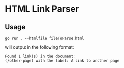 # HTML Link Parser

## Usage

`go run . --htmlfile fileToParse.html`

will output in the following format:

```
Found 1 link(s) in the document:
(/other-page) with the label: A link to another page
```